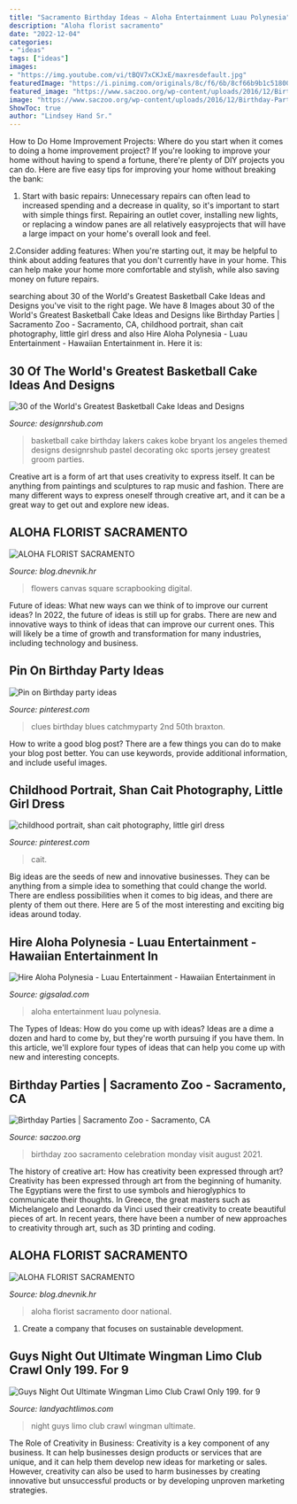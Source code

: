 ```yaml
---
title: "Sacramento Birthday Ideas ~ Aloha Entertainment Luau Polynesia"
description: "Aloha florist sacramento"
date: "2022-12-04"
categories:
- "ideas"
tags: ["ideas"]
images:
- "https://img.youtube.com/vi/tBQV7xCKJxE/maxresdefault.jpg"
featuredImage: "https://i.pinimg.com/originals/8c/f6/6b/8cf66b9b1c518008271366cb3a511cf2.jpg"
featured_image: "https://www.saczoo.org/wp-content/uploads/2016/12/Birthday-Party_23-MAY-2016_TC-39.jpg"
image: "https://www.saczoo.org/wp-content/uploads/2016/12/Birthday-Party_23-MAY-2016_TC-39.jpg"
ShowToc: true
author: "Lindsey Hand Sr."
---
```



How to Do Home Improvement Projects: Where do you start when it comes to doing a home improvement project?
If you're looking to improve your home without having to spend a fortune, there're plenty of DIY projects you can do. Here are five easy tips for improving your home without breaking the bank:
1. Start with basic repairs: Unnecessary repairs can often lead to increased spending and a decrease in quality, so it's important to start with simple things first. Repairing an outlet cover, installing new lights, or replacing a window panes are all relatively easyprojects that will have a large impact on your home's overall look and feel.

2.Consider adding features: When you're starting out, it may be helpful to think about adding features that you don't currently have in your home. This can help make your home more comfortable and stylish, while also saving money on future repairs.

	

		
searching about 30 of the World&#039;s Greatest Basketball Cake Ideas and Designs you've visit to the right page. We have 8 Images about 30 of the World&#039;s Greatest Basketball Cake Ideas and Designs like Birthday Parties | Sacramento Zoo - Sacramento, CA, childhood portrait, shan cait photography, little girl dress and also Hire Aloha Polynesia - Luau Entertainment - Hawaiian Entertainment in. Here it is:
		
    
## 30 Of The World&#039;s Greatest Basketball Cake Ideas And Designs

<img loading=lazy src="https://designrshub-designrshub.netdna-ssl.com/wp-content/uploads/2013/04/basketball-cake-ideas-24.jpg" onerror="this.onerror=null;this.src='https://tse1.mm.bing.net/th?id=OIP.i5qysgBhUEt7khx0AmiQFAHaJ4&amp;pid=15.1';" alt="30 of the World&#039;s Greatest Basketball Cake Ideas and Designs">

_Source: designrshub.com_

>basketball cake birthday lakers cakes kobe bryant los angeles themed designs designrshub pastel decorating okc sports jersey greatest groom parties. 

	

Creative art is a form of art that uses creativity to express itself. It can be anything from paintings and sculptures to rap music and fashion. There are many different ways to express oneself through creative art, and it can be a great way to get out and explore new ideas.

    
## ALOHA FLORIST SACRAMENTO

<img loading=lazy src="http://bit.ly/qDnPR4" onerror="this.onerror=null;this.src='https://tse3.mm.bing.net/th?id=OIP.gDbNmunYa9CTHWE5L1ujyQHaFj&amp;pid=15.1';" alt="ALOHA FLORIST SACRAMENTO">

_Source: blog.dnevnik.hr_

>flowers canvas square scrapbooking digital. 

	

Future of ideas: What new ways can we think of to improve our current ideas?
In 2022, the future of ideas is still up for grabs. There are new and innovative ways to think of ideas that can improve our current ones. This will likely be a time of growth and transformation for many industries, including technology and business.

    
## Pin On Birthday Party Ideas

<img loading=lazy src="https://i.pinimg.com/originals/90/10/97/901097b0e11c8a0836df328d4e212b9e.jpg" onerror="this.onerror=null;this.src='https://tse1.mm.bing.net/th?id=OIP.Yvy_MUAKrBPm-aCLHuESmQAAAA&amp;pid=15.1';" alt="Pin on Birthday party ideas">

_Source: pinterest.com_

>clues birthday blues catchmyparty 2nd 50th braxton. 

	

How to write a good blog post?
There are a few things you can do to make your blog post better. You can use keywords, provide additional information, and include useful images.

    
## Childhood Portrait, Shan Cait Photography, Little Girl Dress

<img loading=lazy src="https://i.pinimg.com/originals/8c/f6/6b/8cf66b9b1c518008271366cb3a511cf2.jpg" onerror="this.onerror=null;this.src='https://tse4.mm.bing.net/th?id=OIP.zb2H_bbB-H2t-uPsXd6sMwHaKw&amp;pid=15.1';" alt="childhood portrait, shan cait photography, little girl dress">

_Source: pinterest.com_

>cait. 

	

Big ideas are the seeds of new and innovative businesses. They can be anything from a simple idea to something that could change the world. There are endless possibilities when it comes to big ideas, and there are plenty of them out there. Here are 5 of the most interesting and exciting big ideas around today.

    
## Hire Aloha Polynesia - Luau Entertainment - Hawaiian Entertainment In

<img loading=lazy src="https://img.youtube.com/vi/tBQV7xCKJxE/maxresdefault.jpg" onerror="this.onerror=null;this.src='https://tse1.mm.bing.net/th?id=OIP.7oinPJwM0CpAmfKsOEbbPQHaEK&amp;pid=15.1';" alt="Hire Aloha Polynesia - Luau Entertainment - Hawaiian Entertainment in">

_Source: gigsalad.com_

>aloha entertainment luau polynesia. 

	

The Types of Ideas: How do you come up with ideas?
Ideas are a dime a dozen and hard to come by, but they're worth pursuing if you have them. In this article, we'll explore four types of ideas that can help you come up with new and interesting concepts.

    
## Birthday Parties | Sacramento Zoo - Sacramento, CA

<img loading=lazy src="https://www.saczoo.org/wp-content/uploads/2016/12/Birthday-Party_23-MAY-2016_TC-39.jpg" onerror="this.onerror=null;this.src='https://tse2.mm.bing.net/th?id=OIP.OSRaKeRrI8reC8wFHF30IAHaD-&amp;pid=15.1';" alt="Birthday Parties | Sacramento Zoo - Sacramento, CA">

_Source: saczoo.org_

>birthday zoo sacramento celebration monday visit august 2021. 

	

The history of creative art: How has creativity been expressed through art?
Creativity has been expressed through art from the beginning of humanity. The Egyptians were the first to use symbols and hieroglyphics to communicate their thoughts. In Greece, the great masters such as Michelangelo and Leonardo da Vinci used their creativity to create beautiful pieces of art. In recent years, there have been a number of new approaches to creativity through art, such as 3D printing and coding.

    
## ALOHA FLORIST SACRAMENTO

<img loading=lazy src="http://bit.ly/qglWmF" onerror="this.onerror=null;this.src='https://tse3.mm.bing.net/th?id=OIP.V8pDtSJnTbbKjTk-NeOYrwHaFW&amp;pid=15.1';" alt="ALOHA FLORIST SACRAMENTO">

_Source: blog.dnevnik.hr_

>aloha florist sacramento door national. 

	

1. Create a company that focuses on sustainable development.

    
## Guys Night Out Ultimate Wingman Limo Club Crawl Only 199. For 9

<img loading=lazy src="https://landyachtlimos.com/limoservice/wp-content/uploads/Guys-night-out-ultimate-wingman-limo-club-crawl-1024x768.jpg" onerror="this.onerror=null;this.src='https://tse3.mm.bing.net/th?id=OIP.jZBb2a945T6_KpJ9Xyq7ogHaFj&amp;pid=15.1';" alt="Guys Night Out Ultimate Wingman Limo Club Crawl Only 199. for 9">

_Source: landyachtlimos.com_

>night guys limo club crawl wingman ultimate. 

	

The Role of Creativity in Business:
Creativity is a key component of any business. It can help businesses design products or services that are unique, and it can help them develop new ideas for marketing or sales. However, creativity can also be used to harm businesses by creating innovative but unsuccessful products or by developing unproven marketing strategies.

